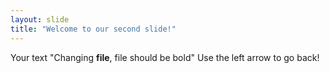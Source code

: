```yaml
---
layout: slide
title: "Welcome to our second slide!"
---
```

Your text "Changing **file**, file should be bold" 
Use the left arrow to go back!
